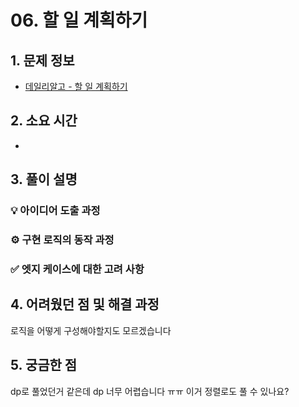 # 06. 할 일 계획하기

## 1. 문제 정보
- [데일리알고 - 할 일 계획하기](https://dailyalgo.kr/ko/problems/186)

## 2. 소요 시간
- 

## 3. 풀이 설명
### 💡 아이디어 도출 과정

### ⚙️ 구현 로직의 동작 과정

### ✅ 엣지 케이스에 대한 고려 사항

## 4. 어려웠던 점 및 해결 과정
로직을 어떻게 구성해야할지도 모르겠습니다

## 5. 궁금한 점
dp로 풀었던거 같은데 dp 너무 어렵습니다 ㅠㅠ 이거 정렬로도 풀 수 있나요?

